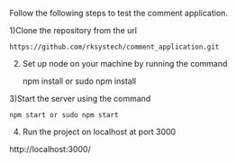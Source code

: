 Follow the following steps to test the comment application.


1)Clone the repository from the url

    https://github.com/rksystech/comment_application.git


2) Set up node on your machine by running the command

    npm install or sudo npm install

3)Start the server using the command 

    npm start or sudo npm start

4) Run the project on localhost at port 3000

http://localhost:3000/